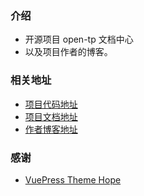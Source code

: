 ### 介绍
- 开源项目 open-tp 文档中心
- 以及项目作者的博客。

### 相关地址
- [项目代码地址](https://github.com/zhanggongX/open-tp)
- [项目文档地址](https://opentp.cn/)
- [作者博客地址](https://opentp.cn/blog/)

### 感谢
- [VuePress Theme Hope](https://theme-hope.vuejs.press/zh/)
